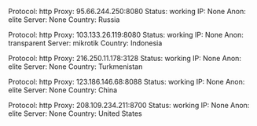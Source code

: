 Protocol: http
Proxy: 95.66.244.250:8080
Status: working
IP: None
Anon: elite
Server: None
Country: Russia

Protocol: http
Proxy: 103.133.26.119:8080
Status: working
IP: None
Anon: transparent
Server: mikrotik
Country: Indonesia

Protocol: http
Proxy: 216.250.11.178:3128
Status: working
IP: None
Anon: elite
Server: None
Country: Turkmenistan

Protocol: http
Proxy: 123.186.146.68:8088
Status: working
IP: None
Anon: elite
Server: None
Country: China

Protocol: http
Proxy: 208.109.234.211:8700
Status: working
IP: None
Anon: elite
Server: None
Country: United States


